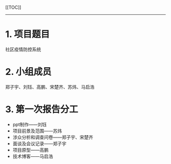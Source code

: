 [[TOC]]
***
# 1. 项目题目
社区疫情防控系统

# 2. 小组成员
郑子宇、刘钰、高鹏、宋楚齐、苏炜、马启浩

# 3. 第一次报告分工
- ppt制作——刘钰
- 项目前景及范围——苏炜
- 涉众分析和调查问卷——郑子宇、宋楚齐
- 面谈及会议记录——郑子宇
- 项目原型——高鹏
- 技术博客——马启浩
